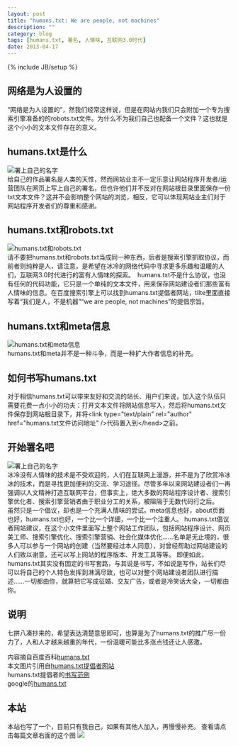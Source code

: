 ```yaml
---
layout: post
title: "humans.txt: We are people, not machines"
description: ""
category: blog
tags: [humans.txt, 署名, 人情味, 互联网3.0时代]
date: 2013-04-17
---
```

{% include JB/setup %}
## 网络是为人设置的
“网络是为人设置的”，然我们经常这样说，但是在网站内我们只会附加一个专为搜索引擎准备的的robots.txt文件。为什么不为我们自己也配备一个文件？这也就是这个小小的文本文件存在的意义。

## humans.txt是什么
![署上自己的名字](http://humanstxt.org/img/Illustration-home/03-where-is-located.png)  
给自己的作品署名是人类的天性，然而网站业主不一定乐意让网站程序开发者/运营团队在网页上写上自己的署名，但也许他们并不反对在网站根目录里面保存一份txt文本文件？这并不会影响整个网站的浏览，相反，它可以体现网站业主们对于网站程序开发者们的尊重和感谢。

## humans.txt和robots.txt
![humans.txt和robots.txt](http://humanstxt.org/img/Illustration-home/07-the-internet-is-for-humans.png)  
请不要把humans.txt和robots.txt当成同一种东西，后者是搜索引擎抓取协议，而前者则纯粹是人，请注意，是希望在冰冷的网络代码中寻求更多乐趣和温暖的人们，互联网3.0时代进行的富有人情味的探索。　humans.txt不是什么协议，也没有任何的代码功能，它只是一个单纯的文本文件，用来保存网站建设者们那些富有人情味的信息。在百度搜索引擎上可以找到humans.txt提倡者网站，tilte里面直接写着“我们是人，不是机器”“we are people, not machines”的提倡宗旨。

## humans.txt和meta信息
![humans.txt和meta信息](http://humanstxt.org/img/Illustration-home/06-meta-name-or-humans-txt.png)  
humans.txt和meta并不是一种斗争，而是一种扩大作者信息的补充。

## 如何书写humans.txt
对于相信humans.txt可以带来友好和交流的站长、用户们来说，加入这个队伍只需要花费一点小小的功夫：打开文本文件将网站信息写入，然后将humans.txt文件保存到网站根目录下，并将\<link type="text/plain" rel="author" href="humans.txt文件访问地址" />代码置入到\</head>之前。

## 开始署名吧
![署上自己的名字](http://humanstxt.org/img/Illustration-home/05-who-should-i-mention.png)  
冰冷没有人情味的技术是不受欢迎的，人们在互联网上漫游，并不是为了欣赏冷冰冰的技术，而是寻找更加便利的交流、学习途径。尽管多年以来网站建设者们一再强调以人文精神打造互联网平台，但事实上，绝大多数的网站程序设计者、搜索引擎优化者、搜索引擎营销者由于职业分工的关系，被阻隔于无数代码行之后。  
虽然只是一个倡议，却也是一个充满人情味的尝试。meta信息也好，about页面也好，humans.txt也好，一个比一个详细，一个比一个注重人。
humans.txt倡议者网站建议，在这个小文件里面写上整个网站工作团队，包括网站程序设计、网页美工师、搜索引擎优化、搜索引擎营销、社会化媒体优化……名单是无止境的，很多人可以参与一个网站的创建（当然要经过本人同意），对曾经帮助过网站建设的人们致以谢意，还可以写上网站的程序版本、开发工具等等。
即便如此，humans.txt其实没有固定的书写套路，与其说是书写，不如说是写作，站长们尽可以将自己的个人特色发挥到淋漓尽致，也可以对整个网站建设者团队进行描述……一切都由你，就算把它写成征婚、交友广告，或者是冷笑话大全，一切都由你。

## 说明
七拼八凑抄来的，希望表达清楚意思即可，也算是为了humans.txt的推广尽一份力了，人和人才越来越重的年代，一份温暖可能比多涨点钱还让人感激。

内容摘自百度百科[humans.txt](http://baike.baidu.com/view/9318819.htm)  
本文图片引用自[humans.txt提倡者网站](http://humanstxt.org/ZH)  
humans.txt提倡者的[书写范例](http://humanstxt.org/humans.txt)  
google的[humans.txt](http://www.google.com.hk/humans.txt)  

## 本站
本站也写了一个，目前只有我自己，如果有其他人加入，再慢慢补充。
查看请点击每篇文章右面的这个图
<a href="{{ BASE_PATH }}/humans.txt"><img src="http://humanstxt.org/img/oficial-logos/humanstxt-isolated-blank.gif"></a>
